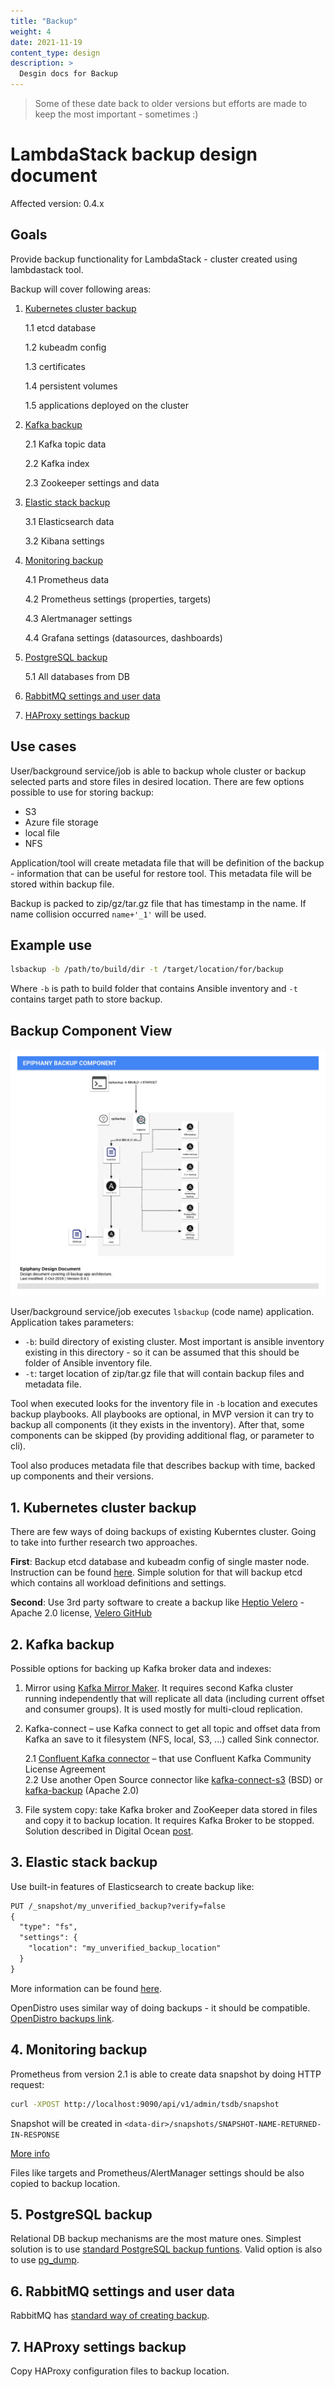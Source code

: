 ```yaml
---
title: "Backup"
weight: 4
date: 2021-11-19
content_type: design
description: >
  Desgin docs for Backup
---
```


>Some of these date back to older versions but efforts are made to keep the most important - sometimes :)

# LambdaStack backup design document

Affected version: 0.4.x

## Goals

Provide backup functionality for LambdaStack - cluster created using lambdastack tool.

Backup will cover following areas:

1. [Kubernetes cluster backup](#1.-Kubernetes-cluster-backup)

    1.1 etcd database

    1.2 kubeadm config

    1.3 certificates

    1.4 persistent volumes

    1.5 applications deployed on the cluster

2. [Kafka backup](#2.-Kafka-backup)

    2.1 Kafka topic data

    2.2 Kafka index

    2.3 Zookeeper settings and data

3. [Elastic stack backup](#3.-Elastic-stack-backup)

    3.1 Elasticsearch data

    3.2 Kibana settings

4. [Monitoring backup](#4.-Monitoring-backup)

    4.1 Prometheus data

    4.2 Prometheus settings (properties, targets)

    4.3 Alertmanager settings

    4.4 Grafana settings (datasources, dashboards)

5. [PostgreSQL backup](#5.-PostgreSQL-backup)

    5.1 All databases from DB

6. [RabbitMQ settings and user data](#6.-RabbitMQ-settings-and-user-data)

7. [HAProxy settings backup](#7.-HAProxy-settings-backup)

## Use cases

User/background service/job is able to backup whole cluster or backup selected parts and store files in desired location.
There are few options possible to use for storing backup:
- S3
- Azure file storage
- local file
- NFS

Application/tool will create metadata file that will be definition of the backup - information that can be useful for restore tool. This metadata file will be stored within backup file.

Backup is packed to zip/gz/tar.gz file that has timestamp in the name. If name collision occurred `name+'_1'` will be used.  

## Example use

```bash
lsbackup -b /path/to/build/dir -t /target/location/for/backup
```

Where `-b` is path to build folder that contains Ansible inventory and `-t` contains target path to store backup.

## Backup Component View

![LambdaStack backup component](backup_component.png)

User/background service/job executes `lsbackup` (code name) application. Application takes parameters:
- `-b`: build directory of existing cluster. Most important is ansible inventory existing in this directory - so it can be assumed that this should be folder of Ansible inventory file.
- `-t`: target location of zip/tar.gz file that will contain backup files and metadata file.

Tool when executed looks for the inventory file in `-b` location and executes backup playbooks. All playbooks are optional, in MVP version it can try to backup all components (it they exists in the inventory). After that, some components can be skipped (by providing additional flag, or parameter to cli).

Tool also produces metadata file that describes backup with time, backed up components and their versions.

## 1. Kubernetes cluster backup

There are few ways of doing backups of existing Kuberntes cluster. Going to take into further research two approaches.

**First**: Backup etcd database and kubeadm config of single master node. Instruction can be found [here](https://elastisys.com/2018/12/10/backup-kubernetes-how-and-why/). Simple solution for that will backup etcd which contains all workload definitions and settings.

**Second**: Use 3rd party software to create a backup like [Heptio Velero](https://velero.io/docs/v1.1.0/support-matrix/) - Apache 2.0 license, [Velero GitHub](https://github.com/vmware-tanzu/velero)

## 2. Kafka backup

Possible options for backing up Kafka broker data and indexes:
1. Mirror using [Kafka Mirror Maker](https://kafka.apache.org/documentation/). It requires second Kafka cluster running independently that will replicate all data (including current offset and consumer groups). It is used mostly for multi-cloud replication.
2. Kafka-connect – use Kafka connect to get all topic and offset data from Kafka an save to it filesystem (NFS, local, S3, ...) called Sink connector.

    2.1 [Confluent Kafka connector](https://github.com/confluentinc/kafka-connect-storage-common) – that use Confluent Kafka Community License Agreement  
    2.2 Use another Open Source connector like [kafka-connect-s3](https://github.com/spredfast/kafka-connect-s3) (BSD) or [kafka-backup](https://github.com/itadventurer/kafka-backup) (Apache 2.0)

3. File system copy: take Kafka broker and ZooKeeper data stored in files and copy it to backup location. It requires Kafka Broker to be stopped. Solution described in Digital Ocean [post](https://www.digitalocean.com/community/tutorials/how-to-back-up-import-and-migrate-your-apache-kafka-data-on-ubuntu-18-04).

## 3. Elastic stack backup

Use built-in features of Elasticsearch to create backup like:

```REST
PUT /_snapshot/my_unverified_backup?verify=false
{
  "type": "fs",
  "settings": {
    "location": "my_unverified_backup_location"
  }
}
```

More information can be found [here](https://www.elastic.co/guide/en/elasticsearch/reference/6.5/modules-snapshots.html).

OpenDistro uses similar way of doing backups - it should be compatible. [OpenDistro backups link](https://opendistro.github.io/for-elasticsearch-docs/docs/elasticsearch/snapshot-restore/).

## 4. Monitoring backup

Prometheus from version 2.1 is able to create data snapshot by doing HTTP request:

```bash
curl -XPOST http://localhost:9090/api/v1/admin/tsdb/snapshot
```
Snapshot will be created in `<data-dir>/snapshots/SNAPSHOT-NAME-RETURNED-IN-RESPONSE`

[More info](https://prometheus.io/docs/prometheus/2.1/querying/api/#snapshot)

Files like targets and Prometheus/AlertManager settings should be also copied to backup location.

## 5. PostgreSQL backup

Relational DB backup mechanisms are the most mature ones. Simplest solution is to use [standard PostgreSQL backup funtions](https://www.postgresql.org/docs/10/backup.html). Valid option is also to use [pg_dump](https://www.postgresql.org/docs/current/app-pgdump.html).

## 6. RabbitMQ settings and user data

RabbitMQ has [standard way of creating backup](https://www.rabbitmq.com/backup.html).

## 7. HAProxy settings backup

Copy HAProxy configuration files to backup location.
